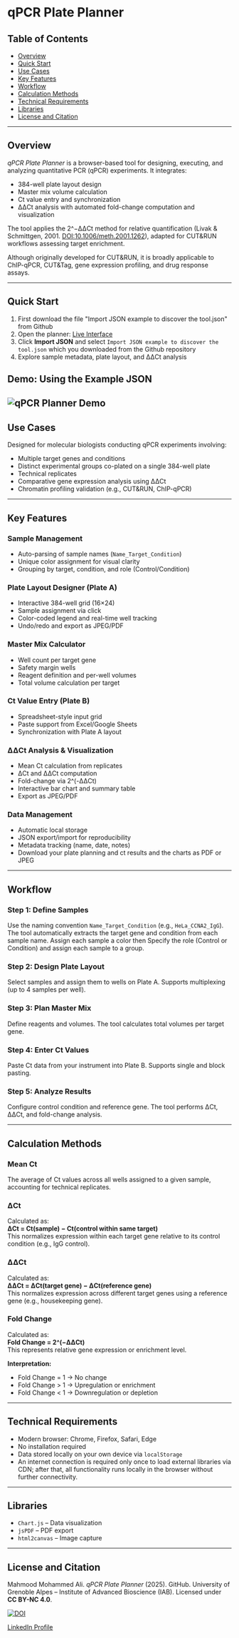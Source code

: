 # qPCR Plate Planner

## Table of Contents
- [Overview](#overview)
- [Quick Start](#quick-start)
- [Use Cases](#use-cases)
- [Key Features](#key-features)
- [Workflow](#workflow)
- [Calculation Methods](#calculation-methods)
- [Technical Requirements](#technical-requirements)
- [Libraries](#libraries)
- [License and Citation](#license-and-citation)

---

## Overview

*qPCR Plate Planner* is a browser-based tool for designing, executing, and analyzing quantitative PCR (qPCR) experiments. It integrates:

- 384-well plate layout design  
- Master mix volume calculation  
- Ct value entry and synchronization  
- ΔΔCt analysis with automated fold-change computation and visualization  

The tool applies the 2^−ΔΔCt method for relative quantification (Livak & Schmittgen, 2001. [DOI:10.1006/meth.2001.1262](https://doi.org/10.1006/meth.2001.1262)), adapted for CUT&RUN workflows assessing target enrichment.

Although originally developed for CUT&RUN, it is broadly applicable to ChIP-qPCR, CUT&Tag, gene expression profiling, and drug response assays.

---

## Quick Start
1. First download the file "Import JSON example to discover the tool.json" from Github
2. Open the planner: [Live Interface](https://mahmood-m-ali.github.io/qPCR-plate-planner/)  
3. Click **Import JSON** and select `Import JSON example to discover the tool.json` which you downloaded from the Github repository  
4. Explore sample metadata, plate layout, and ΔΔCt analysis

## Demo: Using the Example JSON

![qPCR Planner Demo](assets/qPCR-demo.gif)
---

## Use Cases

Designed for molecular biologists conducting qPCR experiments involving:

- Multiple target genes and conditions  
- Distinct experimental groups co-plated on a single 384-well plate  
- Technical replicates  
- Comparative gene expression analysis using ΔΔCt  
- Chromatin profiling validation (e.g., CUT&RUN, ChIP-qPCR)

---

## Key Features

### Sample Management
- Auto-parsing of sample names (`Name_Target_Condition`)  
- Unique color assignment for visual clarity  
- Grouping by target, condition, and role (Control/Condition)

### Plate Layout Designer (Plate A)
- Interactive 384-well grid (16×24)  
- Sample assignment via click  
- Color-coded legend and real-time well tracking  
- Undo/redo and export as JPEG/PDF

### Master Mix Calculator
- Well count per target gene  
- Safety margin wells  
- Reagent definition and per-well volumes  
- Total volume calculation per target

### Ct Value Entry (Plate B)
- Spreadsheet-style input grid  
- Paste support from Excel/Google Sheets  
- Synchronization with Plate A layout

### ΔΔCt Analysis & Visualization
- Mean Ct calculation from replicates  
- ΔCt and ΔΔCt computation  
- Fold-change via 2^(-ΔΔCt)  
- Interactive bar chart and summary table  
- Export as JPEG/PDF

### Data Management
- Automatic local storage  
- JSON export/import for reproducibility  
- Metadata tracking (name, date, notes)
- Download your plate planning and ct results and the charts as PDF or JPEG

---

## Workflow

### Step 1: Define Samples
Use the naming convention `Name_Target_Condition` (e.g., `HeLa_CCNA2_IgG`). The tool automatically extracts the target gene and condition from each sample name. Assign each sample a color then Specify the role (Control or Condition) and assign each sample to a group.

### Step 2: Design Plate Layout
Select samples and assign them to wells on Plate A. Supports multiplexing (up to 4 samples per well).

### Step 3: Plan Master Mix
Define reagents and volumes. The tool calculates total volumes per target gene.

### Step 4: Enter Ct Values
Paste Ct data from your instrument into Plate B. Supports single and block pasting.

### Step 5: Analyze Results
Configure control condition and reference gene. The tool performs ΔCt, ΔΔCt, and fold-change analysis.

---

## Calculation Methods

### Mean Ct  
The average of Ct values across all wells assigned to a given sample, accounting for technical replicates.

### ΔCt  
Calculated as:  
**ΔCt = Ct(sample) − Ct(control within same target)**  
This normalizes expression within each target gene relative to its control condition (e.g., IgG control).

### ΔΔCt  
Calculated as:  
**ΔΔCt = ΔCt(target gene) − ΔCt(reference gene)**  
This normalizes expression across different target genes using a reference gene (e.g., housekeeping gene).

### Fold Change  
Calculated as:  
**Fold Change = 2^(−ΔΔCt)**  
This represents relative gene expression or enrichment level.

**Interpretation:**
- Fold Change = 1 → No change  
- Fold Change > 1 → Upregulation or enrichment  
- Fold Change < 1 → Downregulation or depletion

---

## Technical Requirements

- Modern browser: Chrome, Firefox, Safari, Edge  
- No installation required  
- Data stored locally on your own device via `localStorage`  
- An internet connection is required only once to load external libraries via CDN; after that, all functionality runs locally in the browser without further connectivity.
  
---

## Libraries

- `Chart.js` – Data visualization  
- `jsPDF` – PDF export  
- `html2canvas` – Image capture

---

## License and Citation

Mahmood Mohammed Ali. *qPCR Plate Planner* (2025). GitHub. University of Grenoble Alpes – Institute of Advanced Bioscience (IAB). Licensed under **CC BY-NC 4.0**.

[![DOI](https://zenodo.org/badge/DOI/10.5281/zenodo.17410644.svg)](https://doi.org/10.5281/zenodo.17410644)

[LinkedIn Profile](https://www.linkedin.com/in/mahmood-mohammed-ali-20334b205)
